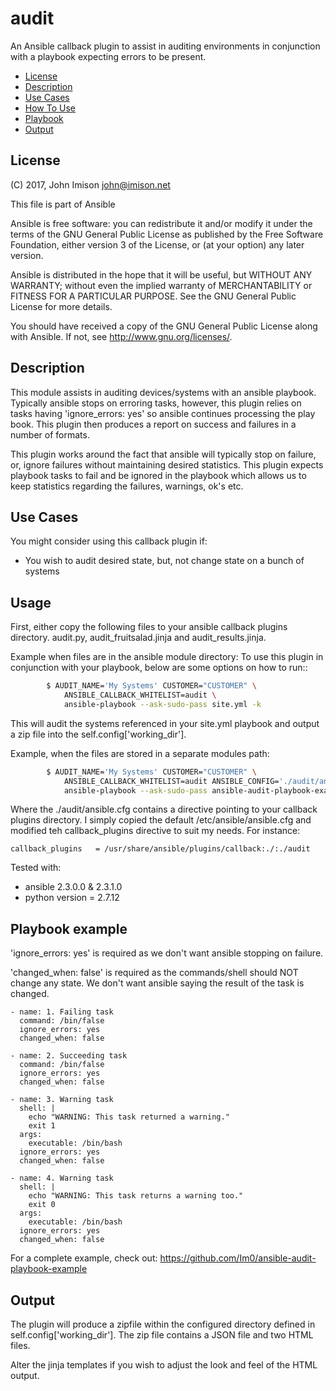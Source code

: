 # audit

An Ansible callback plugin to assist in auditing environments in conjunction
with a playbook expecting errors to be present.


- [License](#license)
- [Description](#description)
- [Use Cases](#use_case)
- [How To Use](#usage)
- [Playbook](#playbook_example)
- [Output](#output)

## License

(C) 2017, John Imison <john@imison.net>

This file is part of Ansible

Ansible is free software: you can redistribute it and/or modify
it under the terms of the GNU General Public License as published by
the Free Software Foundation, either version 3 of the License, or
(at your option) any later version.

Ansible is distributed in the hope that it will be useful,
but WITHOUT ANY WARRANTY; without even the implied warranty of
MERCHANTABILITY or FITNESS FOR A PARTICULAR PURPOSE.  See the
GNU General Public License for more details.

You should have received a copy of the GNU General Public License
along with Ansible.  If not, see <http://www.gnu.org/licenses/>.


## Description

This module assists in auditing devices/systems with an ansible playbook.
Typically ansible stops on erroring tasks, however, this plugin relies on
tasks having 'ignore_errors: yes' so ansible continues processing the play
book.  This plugin then produces a report on success and failures in a number
of formats.

This plugin works around the fact that ansible will typically stop on failure,
or, ignore failures without maintaining desired statistics.  This plugin
expects playbook tasks to fail and be ignored in the playbook which allows us
to keep statistics regarding the failures, warnings, ok's etc.

## Use Cases

You might consider using this callback plugin if:

* You wish to audit desired state, but, not change state on a bunch of systems 

## Usage

First, either copy the following files to your ansible callback plugins
directory.  audit.py, audit_fruitsalad.jinja and audit_results.jinja.

Example when files are in the ansible module directory:
    To use this plugin in conjunction with your playbook, below are some
    options on how to run::

```bash
        $ AUDIT_NAME='My Systems' CUSTOMER="CUSTOMER" \
            ANSIBLE_CALLBACK_WHITELIST=audit \
            ansible-playbook --ask-sudo-pass site.yml -k
```

This will audit the systems referenced in your site.yml playbook and output
a zip file into the self.config['working_dir'].

Example, when the files are stored in a separate modules path:

```bash
        $ AUDIT_NAME='My Systems' CUSTOMER="CUSTOMER" \
            ANSIBLE_CALLBACK_WHITELIST=audit ANSIBLE_CONFIG='./audit/ansible.cfg' \
            ansible-playbook --ask-sudo-pass ansible-audit-playbook-example/site.yml -k
```

Where the ./audit/ansible.cfg contains a directive pointing to your callback
plugins directory.  I simply copied the default /etc/ansible/ansible.cfg and
modified teh callback_plugins directive to suit my needs.  For instance:

```
callback_plugins   = /usr/share/ansible/plugins/callback:./:./audit
```

Tested with:
* ansible 2.3.0.0 & 2.3.1.0
* python version = 2.7.12 


## Playbook example

'ignore_errors: yes' is required as we don't want ansible stopping on failure.

'changed_when: false' is required as the commands/shell should NOT change any state.
We don't want ansible saying the result of the task is changed.

```
- name: 1. Failing task
  command: /bin/false
  ignore_errors: yes
  changed_when: false

- name: 2. Succeeding task
  command: /bin/false
  ignore_errors: yes
  changed_when: false

- name: 3. Warning task
  shell: |
    echo "WARNING: This task returned a warning."
    exit 1
  args:
    executable: /bin/bash
  ignore_errors: yes
  changed_when: false

- name: 4. Warning task
  shell: |
    echo "WARNING: This task returns a warning too."
    exit 0
  args:
    executable: /bin/bash
  ignore_errors: yes
  changed_when: false
```

For a complete example, check out: https://github.com/Im0/ansible-audit-playbook-example

## Output

The plugin will produce a zipfile within the configured directory defined in
self.config['working_dir'].  The zip file contains a JSON file and two HTML
files.  

Alter the jinja templates if you wish to adjust the look and feel of the HTML
output.

